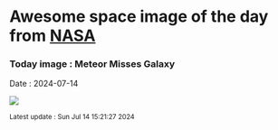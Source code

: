 
# Awesome space image of the day from [NASA](https://api.nasa.gov/)

### Today image : Meteor Misses Galaxy
Date : 2024-07-14

![](https://apod.nasa.gov/apod/image/2407/M33Meteor_Chokshi_960.jpg)

<small>Latest update : Sun Jul 14 15:21:27 2024</small>
        